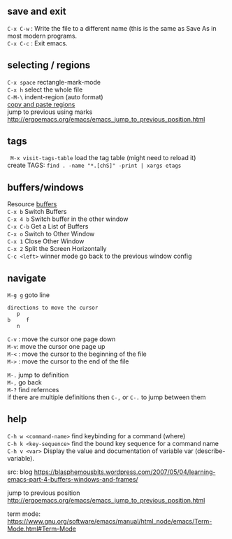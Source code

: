 ## save and exit
`C-x C-w` : Write the file to a different name (this is the same as Save As in most modern programs.  
`C-x C-c` : Exit emacs.  

## selecting / regions 
`C-x space` rectangle-mark-mode  
`C-x h` select the whole file  
`C-M-\` indent-region (auto format)  
[copy and paste regions](https://www.emacswiki.org/emacs/CopyAndPaste)  
jump to previous using marks http://ergoemacs.org/emacs/emacs_jump_to_previous_position.html  

## tags
` M-x visit-tags-table` load the tag table (might need to reload it)  
create TAGS: `find . -name "*.[chS]" -print | xargs etags`  
## buffers/windows
Resource [buffers](http://ergoemacs.org/emacs/emacs_buffer_management.html)  
`C-x b`	Switch Buffers  
`C-x 4 b` Switch buffer in the other window  
`C-x C-b`	Get a List of Buffers  
`C-x o`	Switch to Other Window  
`C-x 1`	Close Other Window  
`C-x 2`	Split the Screen Horizontally  
`C-c <left>` winner mode go back to the previous window config 

## navigate
`M-g g` goto line  
```
directions to move the cursor
   p
b     f
   n
```
`C-v` : move the cursor one page down  
`M-v`: move the cursor one page up  
`M-<` : move the cursor to the beginning of the file  
`M->` : move the cursor to the end of the file  


`M-.` jump to definition  
`M-,` go back  
`M-?` find refernces  
if there are multiple definitions then `C-,` or `C-.` to jump between them  


## help
`C-h w <command-name>` find keybinding for a command (where)  
`C-h k <key-sequence>` find the bound key sequence for a command name  
`C-h v <var>` Display the value and documentation of variable var (describe-variable).  


src:
blog
https://blasphemousbits.wordpress.com/2007/05/04/learning-emacs-part-4-buffers-windows-and-frames/

jump to previous position
http://ergoemacs.org/emacs/emacs_jump_to_previous_position.html


term mode: https://www.gnu.org/software/emacs/manual/html_node/emacs/Term-Mode.html#Term-Mode
